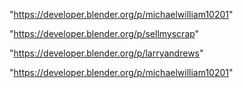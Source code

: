 "https://developer.blender.org/p/michaelwilliam10201"

 
"https://developer.blender.org/p/sellmyscrap"


"https://developer.blender.org/p/larryandrews"


"https://developer.blender.org/p/michaelwilliam10201"


 
